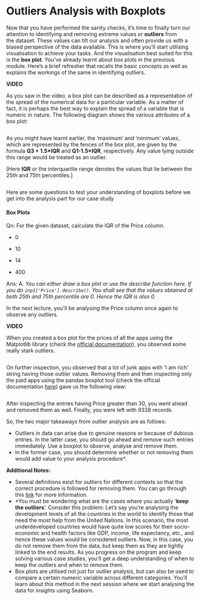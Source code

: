# Outliers Analysis with Boxplots

Now that you have performed the sanity checks, it’s time to finally turn our attention to identifying and removing extreme values or **outliers** from the dataset. These values can tilt our analysis and often provide us with a biased perspective of the data available. This is where you’ll start utilising visualisation to achieve your tasks. And the visualisation best suited for this is the **box plot**. You’ve already learnt about box plots in the previous module. Here’s a brief refresher that recalls the basic concepts as well as explains the workings of the same in identifying outliers.

**VIDEO**

As you saw in the video, a box plot can be described as a representation of the spread of the numerical data for a particular variable. As a matter of fact, it is perhaps the best way to explain the spread of a variable that is numeric in nature. The following diagram shows the various attributes of a box plot:

<img src="https://i.ibb.co/Dfc0zTZ/Box-Plot-Explanation-1.png" title="" alt="" data-align="center">

As you might have learnt earlier, the ‘maximum’ and ‘minimum’ values, which are represented by the fences of the box plot, are given by the formula **Q3 + 1.5*IQR** and **Q1-1.5*IQR**, respectively. Any value lying outside this range would be treated as an outlier. 

[Here **IQR** or the interquartile range denotes the values that lie between the 25th and 75th percentiles.]

<img src="https://i.ibb.co/3mwsRJ9/Inter-Quartile-Range-Explaination.png" title="" alt="" data-align="center">

Here are some questions to test your understanding of boxplots before we get into the analysis part for our case study

#### Box Plots

Qn: For the given dataset, calculate the IQR of the Price column.

- 0

- 10

- 14

- 400

Ans: A. *You can either draw a box plot or use the describe function here. If you do `inp1['Price'].describe()`. You shall see that the values obtained at both 25th and 75th percentile are 0. Hence the IQR is also 0.*



In the next lecture, you'll be analysing the Price column once again to observe any outliers.

**VIDEO**

When you created a box plot for the prices of all the apps using the Matplotlib library (check the [official documentation](https://matplotlib.org/3.1.1/api/_as_gen/matplotlib.pyplot.boxplot.html)), you observed some really stark outliers.

<img src="https://i.ibb.co/gD43Rc6/Box-Plot-Result-1.png" title="" alt="" data-align="center">

On further inspection, you observed that a lot of junk apps with 'I am rich' string having those outlier values. Removing them and then inspecting only the paid apps using the pandas boxplot tool (check the official documentation [here](https://pandas.pydata.org/pandas-docs/stable/reference/api/pandas.DataFrame.boxplot.html)) gave us the following view:

<img src="https://i.ibb.co/Y7b4gvD/Box-Plot-Result-2.png" title="" alt="" data-align="center">

After inspecting the entries having Price greater than 30, you went ahead and removed them as well. Finally, you were left with 9338 records.

So, the two major takeaways from outlier analysis are as follows:

- Outliers in data can arise due to genuine reasons or because of dubious entries. In the latter case, you should go ahead and remove such entries immediately. Use a boxplot to observe, analyse and remove them.
- In the former case, you should determine whether or not removing them would add value to your analysis procedure*.

**Additional Notes:**

- Several definitions exist for outliers for different contexts so that the correct procedure is followed for removing them. You can go through this [link](https://www.anodot.com/blog/quick-guide-different-types-outliers/) for more information.
- *You must be wondering what are the cases where you actually ‘**keep the outliers**’. Consider this problem: Let’s say you’re analysing the development levels of all the countries in the world to identify those that need the most help from the United Nations. In this scenario, the most underdeveloped countries would have quite low scores for their socio-economic and health factors like GDP, income, life expectancy, etc., and hence these values would be considered outliers. Now, in this case, you do not remove them from the data, but keep them as they are tightly linked to the end results. As you progress on the program and keep solving various case studies, you’ll get a deep understanding of when to keep the outliers and when to remove them.
- Box plots are utilised not just for outlier analysis, but can also be used to compare a certain numeric variable across different categories. You’ll learn about this method in the next session where we start analysing the data for insights using Seaborn.
